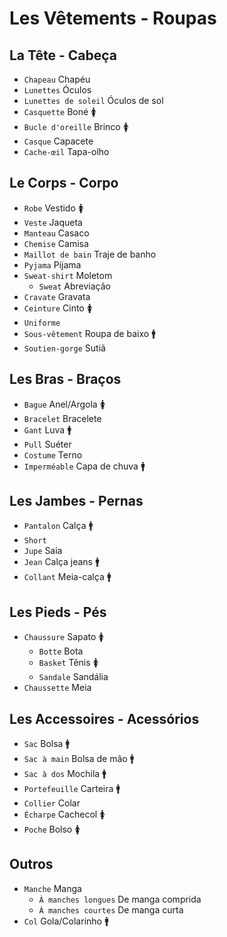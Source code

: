 # Les Vêtements - Roupas

## La Tête - Cabeça

-   `Chapeau` Chapéu
-   `Lunettes` Óculos
-   `Lunettes de soleil` Óculos de sol
-   `Casquette` Boné 🚺
-   `Bucle d'oreille` Brinco 🚺
-   `Casque` Capacete
-   `Cache-œil` Tapa-olho

## Le Corps - Corpo

-   `Robe` Vestido 🚺
-   `Veste` Jaqueta
-   `Manteau` Casaco
-   `Chemise` Camisa
-   `Maillot de bain` Traje de banho
-   `Pyjama` Pijama
-   `Sweat-shirt` Moletom
    -   `Sweat` Abreviação
-   `Cravate` Gravata
-   `Ceinture` Cinto 🚺
-   `Uniforme`
-   `Sous-vêtement` Roupa de baixo 🚹
-   `Soutien-gorge` Sutiã

## Les Bras - Braços

-   `Bague` Anel/Argola 🚺
-   `Bracelet` Bracelete
-   `Gant` Luva 🚹
-   `Pull` Suéter
-   `Costume` Terno
-   `Imperméable` Capa de chuva 🚹

## Les Jambes - Pernas

-   `Pantalon` Calça 🚹
-   `Short`
-   `Jupe` Saia
-   `Jean` Calça jeans 🚹
-   `Collant` Meia-calça 🚹

## Les Pieds - Pés

-   `Chaussure` Sapato 🚺
    -   `Botte` Bota
    -   `Basket` Tênis 🚺
    -   `Sandale` Sandália
-   `Chaussette` Meia

## Les Accessoires - Acessórios

-   `Sac` Bolsa 🚹
-   `Sac à main` Bolsa de mão 🚹
-   `Sac à dos` Mochila 🚹
-   `Portefeuille` Carteira 🚹
-   `Collier` Colar
-   `Écharpe` Cachecol 🚺
-   `Poche` Bolso 🚺

## Outros

-   `Manche` Manga
    -   `À manches longues` De manga comprida
    -   `À manches courtes` De manga curta
-   `Col` Gola/Colarinho 🚹
